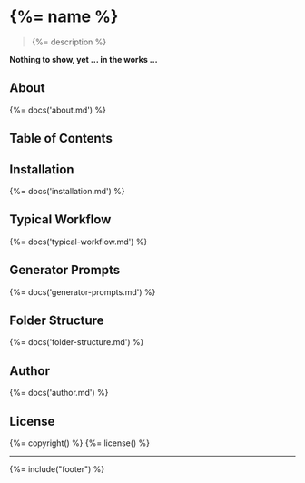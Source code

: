 # {%= name %}

> {%= description %}

**Nothing to show, yet ... in the works ...**

## About
{%= docs('about.md') %}

## Table of Contents
<!-- toc -->

## Installation
{%= docs('installation.md') %}

## Typical Workflow
{%= docs('typical-workflow.md') %}

## Generator Prompts
{%= docs('generator-prompts.md') %}


## Folder Structure
{%= docs('folder-structure.md') %}

## Author
{%= docs('author.md') %}

## License
{%= copyright() %}
{%= license() %}

***

{%= include("footer") %}
